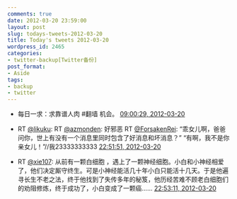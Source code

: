 ```yaml
---
comments: true
date: 2012-03-20 23:59:00
layout: post
slug: todays-tweets-2012-03-20
title: Today's tweets 2012-03-20
wordpress_id: 2465
categories:
- twitter-backup[Twitter备份]
post_format:
- Aside
tags:
- backup
- twitter
---
```





  * 每日一求：求靠谱人肉 #翻墙 机会。 [09:00:29, 2012-03-20](http://twitter.com/gfrog/statuses/181908032580620288)





  * RT [@likuku](http://twitter.com/likuku): RT [@azmonden](http://twitter.com/azmonden): 好邪恶 RT [@ForsakenRei](http://twitter.com/ForsakenRei): “乖女儿啊，爸爸问你，世上有没有一个消息里同时包含了好消息和坏消息？” “有啊，我不是你亲女儿！”//我23333333333 [22:51:51, 2012-03-20](http://twitter.com/gfrog/statuses/182117255348355072)





  * RT [@xie107](http://twitter.com/xie107): 从前有一颗白细胞 ，遇上了一颗神经细胞。小白和小神经相爱了，他们决定厮守终生。可是小神经能活几十年小白只能活十几天。于是他遍寻长生不老之法，终于他找到了失传多年的秘笈，他历经苦难不顾老白细胞们的劝阻修炼，终于成功了，小白变成了一颗癌...... [22:53:11, 2012-03-20](http://twitter.com/gfrog/statuses/182117587574992896)





